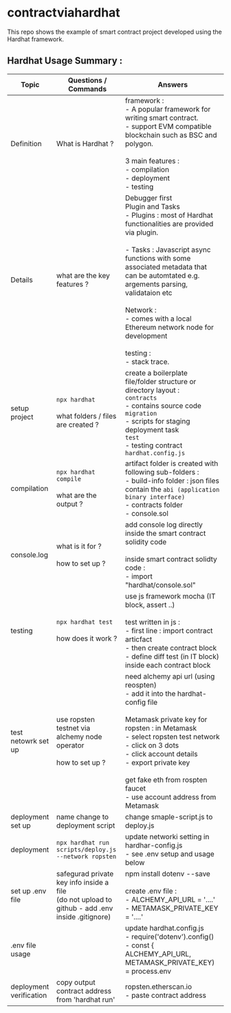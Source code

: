 # contractviahardhat

This repo shows the example of smart contract project developed using the Hardhat framework.

## Hardhat Usage Summary :

| Topic | Questions / Commands | Answers |
|---|---|---|
|Definition | What is Hardhat ? | framework : <br> - A popular framework for writing smart contract. <br> - support EVM compatible blockchain such as BSC and polygon. <br><br> 3 main features : <br> - compilation <br> - deployment <br> - testing |
|Details | what are the key features ? | Debugger first <br> Plugin and Tasks <br> - Plugins : most of Hardhat functionalities are provided via plugin. <br><br> - Tasks : Javascript async functions with some associated metadata that can be automtated e.g. argements parsing, validataion etc <br><br> Network : <br> - comes with a local Ethereum network node for development <br><br> testing : <br> - stack trace.
| setup project | `npx hardhat` <br><br> what folders / files are created ?| create a boilerplate file/folder structure or directory layout : <br> `contracts` <br> - contains source code <br> `migration` <br> - scripts for staging deployment task <br> `test` <br> - testing contract <br> `hardhat.config.js`
| compilation | `npx hardhat compile` <br><br> what are the output ? | artifact folder is created with following sub-folders : <br> - build-info folder : json files contain the `abi (application binary interface)` <br> - contracts folder <br> - console.sol|
| console.log | what is it for ? <br><br> how to set up ?| add console log directly inside the smart contract solidity code <br><br> inside smart contract solidty code : <br> - import "hardhat/console.sol" |
|testing | `npx hardhat test` <br><br> how does it work ? | use js framework mocha (IT block, assert ..) <br><br> test written in js : <br>  - first line : import contract articfact <br> - then create contract block <br> - define diff test (in IT block) inside each contract block |
| test netowrk set up | use ropsten testnet via alchemy node operator <br><br> how to set up ? | need alchemy api url (using reospten) <br> - add it into the hardhat-config file <br><br> Metamask private key for ropsten : in Metamask <br> - select ropsten test network <br> - click on 3 dots <br> - click account details <br> - export private key <br><br> get fake eth from rospten faucet <br> - use account address from Metamask |
| deployment set up | name change to deployment script | change smaple-script.js to deploy.js |
| deployment | `npx hardhat run scripts/deploy.js --network ropsten` | update networki setting in hardhar-config.js <br> - see .env setup and usage below |
| set up .env file | safegurad private key info inside a file <br> (do not upload to github - add .env inside .gitignore) | npm install dotenv --save <br><br>  create .env file : <br> - ALCHEMY_API_URL = '....' <br> - METAMASK_PRIVATE_KEY = '....' |
| .env file usage |  | update hardhat.config.js <br> - require('dotenv').config() <br> - const { ALCHEMY_API_URL, METAMASK_PRIVATE_KEY) = process.env |
| deployment verification | copy output contract address from 'hardhat run' | ropsten.etherscan.io <br> - paste contract address |
<br> 
 

